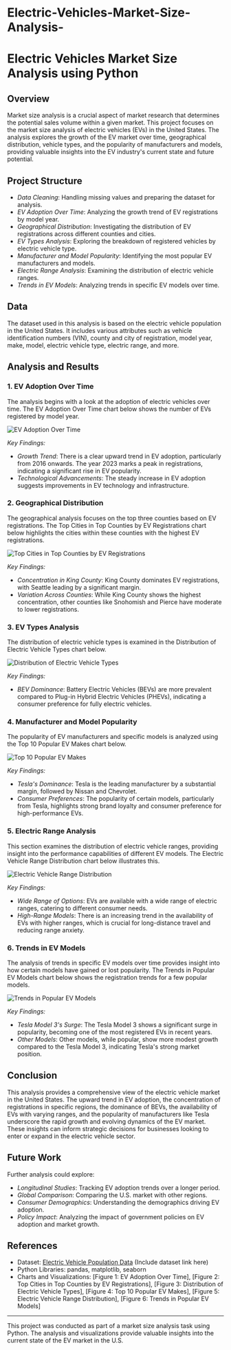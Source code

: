 # Electric-Vehicles-Market-Size-Analysis-
# Electric Vehicles Market Size Analysis using Python

## Overview

Market size analysis is a crucial aspect of market research that determines the potential sales volume within a given market. This project focuses on the market size analysis of electric vehicles (EVs) in the United States. The analysis explores the growth of the EV market over time, geographical distribution, vehicle types, and the popularity of manufacturers and models, providing valuable insights into the EV industry's current state and future potential.

## Project Structure

- *Data Cleaning*: Handling missing values and preparing the dataset for analysis.
- *EV Adoption Over Time*: Analyzing the growth trend of EV registrations by model year.
- *Geographical Distribution*: Investigating the distribution of EV registrations across different counties and cities.
- *EV Types Analysis*: Exploring the breakdown of registered vehicles by electric vehicle type.
- *Manufacturer and Model Popularity*: Identifying the most popular EV manufacturers and models.
- *Electric Range Analysis*: Examining the distribution of electric vehicle ranges.
- *Trends in EV Models*: Analyzing trends in specific EV models over time.

## Data

The dataset used in this analysis is based on the electric vehicle population in the United States. It includes various attributes such as vehicle identification numbers (VIN), county and city of registration, model year, make, model, electric vehicle type, electric range, and more.

## Analysis and Results

### 1. EV Adoption Over Time

The analysis begins with a look at the adoption of electric vehicles over time. The EV Adoption Over Time chart below shows the number of EVs registered by model year.

![EV Adoption Over Time](images/chart1.png)

*Key Findings:*
- *Growth Trend*: There is a clear upward trend in EV adoption, particularly from 2016 onwards. The year 2023 marks a peak in registrations, indicating a significant rise in EV popularity.
- *Technological Advancements*: The steady increase in EV adoption suggests improvements in EV technology and infrastructure.

### 2. Geographical Distribution

The geographical analysis focuses on the top three counties based on EV registrations. The Top Cities in Top Counties by EV Registrations chart below highlights the cities within these counties with the highest EV registrations.

![Top Cities in Top Counties by EV Registrations](images/chart2.png)

*Key Findings:*
- *Concentration in King County*: King County dominates EV registrations, with Seattle leading by a significant margin.
- *Variation Across Counties*: While King County shows the highest concentration, other counties like Snohomish and Pierce have moderate to lower registrations.

### 3. EV Types Analysis

The distribution of electric vehicle types is examined in the Distribution of Electric Vehicle Types chart below.

![Distribution of Electric Vehicle Types](images/chart3.png)

*Key Findings:*
- *BEV Dominance*: Battery Electric Vehicles (BEVs) are more prevalent compared to Plug-in Hybrid Electric Vehicles (PHEVs), indicating a consumer preference for fully electric vehicles.

### 4. Manufacturer and Model Popularity

The popularity of EV manufacturers and specific models is analyzed using the Top 10 Popular EV Makes chart below.

![Top 10 Popular EV Makes](images/chart4.png)

*Key Findings:*
- *Tesla's Dominance*: Tesla is the leading manufacturer by a substantial margin, followed by Nissan and Chevrolet.
- *Consumer Preferences*: The popularity of certain models, particularly from Tesla, highlights strong brand loyalty and consumer preference for high-performance EVs.

### 5. Electric Range Analysis

This section examines the distribution of electric vehicle ranges, providing insight into the performance capabilities of different EV models. The Electric Vehicle Range Distribution chart below illustrates this.

![Electric Vehicle Range Distribution](images/chart5.png)

*Key Findings:*
- *Wide Range of Options*: EVs are available with a wide range of electric ranges, catering to different consumer needs.
- *High-Range Models*: There is an increasing trend in the availability of EVs with higher ranges, which is crucial for long-distance travel and reducing range anxiety.

### 6. Trends in EV Models

The analysis of trends in specific EV models over time provides insight into how certain models have gained or lost popularity. The Trends in Popular EV Models chart below shows the registration trends for a few popular models.

![Trends in Popular EV Models](images/chart6.png)

*Key Findings:*
- *Tesla Model 3's Surge*: The Tesla Model 3 shows a significant surge in popularity, becoming one of the most registered EVs in recent years.
- *Other Models*: Other models, while popular, show more modest growth compared to the Tesla Model 3, indicating Tesla's strong market position.

## Conclusion

This analysis provides a comprehensive view of the electric vehicle market in the United States. The upward trend in EV adoption, the concentration of registrations in specific regions, the dominance of BEVs, the availability of EVs with varying ranges, and the popularity of manufacturers like Tesla underscore the rapid growth and evolving dynamics of the EV market. These insights can inform strategic decisions for businesses looking to enter or expand in the electric vehicle sector.

## Future Work

Further analysis could explore:
- *Longitudinal Studies*: Tracking EV adoption trends over a longer period.
- *Global Comparison*: Comparing the U.S. market with other regions.
- *Consumer Demographics*: Understanding the demographics driving EV adoption.
- *Policy Impact*: Analyzing the impact of government policies on EV adoption and market growth.

## References

- Dataset: [Electric Vehicle Population Data](#) (Include dataset link here)
- Python Libraries: pandas, matplotlib, seaborn
- Charts and Visualizations: [Figure 1: EV Adoption Over Time], [Figure 2: Top Cities in Top Counties by EV Registrations], [Figure 3: Distribution of Electric Vehicle Types], [Figure 4: Top 10 Popular EV Makes], [Figure 5: Electric Vehicle Range Distribution], [Figure 6: Trends in Popular EV Models]

---

This project was conducted as part of a market size analysis task using Python. The analysis and visualizations provide valuable insights into the current state of the EV market in the U.S.
